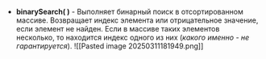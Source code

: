 - **binarySearch( )** - Выполняет бинарный поиск в отсортированном массиве. Возвращает индекс элемента или отрицательное значение, если элемент не найден. Если в массиве таких элементов несколько, то находится индекс одного из них (*какого именно - не гарантируется*).
![[Pasted image 20250311181949.png]]
